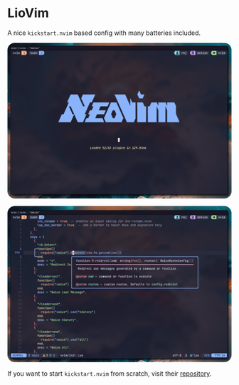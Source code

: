 # LioVim

A nice `kickstart.nvim` based config with many batteries included.

![Demo01](doc/demo01.png)

![Demo02](doc/demo02.png)

If you want to start `kickstart.nvim` from scratch, visit their
[repository](https://github.com/nvim-lua/kickstart.nvim).
